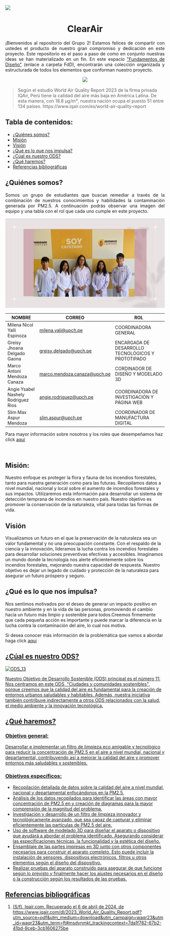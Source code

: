 <p align="left">
  <img src="https://upchvirtual.edu.pe/ued/images/logo-upch.png" width="150">
  <h1 align="center">ClearAir</h1>
</p>

<p align="justify">
  ¡Bienvenidos al repositorio del Grupo 2! Estamos felices de compartir con ustedes el producto de nuestro gran compromiso y dedicación en este proyecto. Este repositorio es el paso a paso de como en conjunto nuestras ideas se han materializado en un fin. En este espacio <a href="FdD/README.md">"Fundamentos de Diseño"</a> (enlace a carpeta FdD), encontrarán una colección organizada y estructurada de todos los elementos que conforman nuestro proyecto.
</p>
<p align="center">
  <img src="https://aap.org.pe/wp-content/uploads/2022/03/aire-1140x763.jpeg" width="750" style="margin: auto;">
</p>
<blockquote>
  <p>Según el estudio World Air Quality Report 2023 de la firma privada IQAir, Perú tiene la calidad del aire más baja en América Latina. De esta manera, con 18.8 μg/m³, nuestra nación ocupa el puesto 51 entre 134 países. https://www.iqair.com/es/world-air-quality-report</p>
</blockquote>

<h2>Tabla de contenidos:</h2>
<ul>
<li><a href="#somos">¿Quiénes somos?</a></li>
<li><a href="#Mision">Misión</a></li>
<li><a href="#Vision">Visión</a></li>
<li><a href="#impulsa">¿Qué es lo que nos impulsa?</a></li>
<li><a href="#ODS">¿Cúal es nuestro ODS?</a></li>
<li><a href="#haremos">¿Qué haremos?</a></li>
<li><a href="#Referencias">Referencias bibliográficas</a></li>
</ul>
<h2 id="somos">¿Quiénes somos?</h2>
<p align="justify">
Somos un grupo de estudiantes que buscan remediar a través de la combinación de nuestros conocimientos y habilidades la contaminación generada por PM2.5. A continuación podrás observar una imagen del equipo y una tabla con el rol que cada uno cumple en este proyecto.
</p>

<p align="center">
  <img src="https://github.com/GreisyJhoana05/Grupo2-FdD/blob/main/FdD/Imagenes/Imagenes_de_Nosotros/E01Imagen06.jpg">
</p>

|            NOMBRE            |            CORREO          |           ROL        |
|------------------------------|----------------------------|----------------------|
| Milena Nicol Yalli Espinoza  | milena.yali@upch.pe        | COORDINADORA GENERAL |
| Greisy Jhoana Delgado Gaona  | greisy.delgado@upch.pe     | ENCARGADA DE DESARROLLO TECNOLÓGICOS Y PROTOTIPADO |
| Marco Antoni Mendoza Canaza | marco.mendoza.canaza@upch.pe | CORDINADOR DE DISEÑO Y MODELADO 3D |
| Angie Ysabel Nashely Rodriguez Rios | angie.rodriguez@upch.pe | COORDINADORA DE INVESTIGACIÓN Y PÁGINA WEB |
| Slim Max Aspur Mendoza | slim.aspur@upch.pe | COORDINADOR DE MANUFACTURA DIGITAL |


<p>Para mayor información sobre nosotros y los roles que desempeñamos haz click <a href="FdD/Entregable/01_Sobre_Nosotros.md">aqui</a></p>
<br>

<h2 id="Mision">Misión:</h2>

Nuestro enfoque es proteger la flora y fauna de los incendios forestales, tanto para nuestra generación como para las futuras. Recopilamos datos a nivel mundial, nacional y local sobre el aumento de incendios forestales y sus impactos. Utilizaremos esta información para desarrollar un sistema de detección temprana de incendios en nuestro país. Nuestro objetivo es promover la conservación de la naturaleza, vital para todas las formas de vida.

<h2 id="vision">Visión</h2>

Visualizamos un futuro en el que la preservación de la naturaleza sea un valor fundamental y no una preocupación constante. Con el respaldo de la ciencia y la innovación, lideramos la lucha contra los incendios forestales para desarrollar soluciones preventivas efectivas y accesibles. Imaginamos un mundo donde la tecnología nos alerte eficientemente sobre los incendios forestales, mejorando nuestra capacidad de respuesta. Nuestro objetivo es dejar un legado de cuidado y protección de la naturaleza para asegurar un futuro próspero y seguro.

<h2 id="impulsa">¿Qué es lo que nos impulsa?</h2>

<p>Nos sentimos motivados por el deseo de generar un impacto positivo en nuestro ambiente y en la vida de las personas, promoviendo el cambio hacia un futuro más limpio y sostenible para todos.Creemos firmemente que cada pequeña acción es importante y puede marcar la diferencia en la lucha contra la contaminación del aire, lo cual nos motiva.  
</p>
<p>Si desea conocer más información de la problemática que vamos a abordar haga click <a href="/FdD/Entregable/02_Definición_del_problema.md">aqui</p>

<h2 id="ODS">¿Cúal es nuestro ODS?</h2>

<img src="https://www.un.org/sustainabledevelopment/es/wp-content/uploads/sites/3/2018/07/S_SDG-goals_icons-individual-rgb-11.png" alt ="ODS_13">
<p>Nuestro Objetivo de Desarrollo Sostenible (ODS) principal es el número 11: Nos centramos en este ODS, "Ciudades y comunidades sostenibles", porque creemos que la calidad del aire es fundamental para la creación de entornos urbanos saludables y habitables. Además, nuestra iniciativa también contribuye indirectamente a otros ODS relacionados con la salud, el medio ambiente y la innovación tecnológica.</p>

<h2 id="haremos">¿Qué haremos?</h2>

<h3>Objetivo general:</h3>
<p>Desarrollar e implementar un filtro de limpieza eco amigable y tecnológico para reducir la concentración de PM2.5 en el aire a nivel mundial, nacional y departamental, contribuyendo así a mejorar la calidad del aire y promover entornos más saludables y sostenibles.</p>

<h3>Objetivos específicos:</h3>
<ul>
<li>Recopilación detallada de datos sobre la calidad del aire a nivel mundial, nacional y departamental enfocándonos en la PM2.5.</li>
<li>Análisis de los datos recopilados para identificar las áreas con mayor concentración de PM2.5 en y creación de diagramas para la mayor comprensión de la magnitud del problema.</li>
<li>Investigación y desarrollo de un filtro de limpieza innovador y tecnológicamente avanzado, que sea capaz de capturar y eliminar eficientemente las partículas de PM2.5 del aire.</li>
<li>Uso de software de modelado 3D para diseñar el aparato o dispositivo que ayudará a abordar el problema identificado. Asegurando considerar las especificaciones técnicas, la funcionalidad y la estética del diseño.</li>
<li>Ensamblaje de las partes impresas en 3D junto con otros componentes necesarios para construir el aparato completo. Esto puede incluir la instalación de sensores, dispositivos electrónicos, filtros u otros elementos según el diseño del dispositivo.</li>
<li>Realizar pruebas del aparato construido para asegurar de que funcione según lo previsto y finalmente hacer los ajustes necesarios en el diseño o la construcción según los resultados de las pruebas.</li>
</ul>

## Referencias bibliográficas 

1. (S/f). Iqair.com. Recuperado el 6 de abril de 2024, de https://www.iqair.com/dl/2023_World_Air_Quality_Report.pdf?utm_source=pdf&utm_medium=download&utm_campaign=waqr23&utm_id=waqr23&utm_term=ft#msdynmkt_trackingcontext=7da1f782-67b2-41bd-9ceb-3cb1606275be





